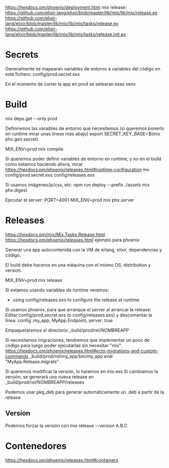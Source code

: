 https://hexdocs.pm/phoenix/deployment.html
mix release:
  https://github.com/elixir-lang/elixir/blob/master/lib/mix/lib/mix/release.ex
  https://github.com/elixir-lang/elixir/blob/master/lib/mix/lib/mix/tasks/release.ex
  https://github.com/elixir-lang/elixir/blob/master/lib/mix/lib/mix/tasks/release.init.ex

# Secrets
Generalmente se mapearan variables de entorno a variables del código en este fichero:
config/prod.secret.exs

En el momento de correr la app en prod se setearan esas venv


# Build
mix deps.get --only prod

Definiremos las varaibles de entorno que necesitemos (si queremos ponerlo en runtime mirar unas líneas más abajo)
export SECRET_KEY_BASE=$(mix phx.gen.secret)

MIX_ENV=prod mix compile

Si queremos poder definir variables de entorno en runtime, y no en el build como estamos haciendo ahora, mirar
https://hexdocs.pm/phoenix/releases.html#runtime-configuration
  mv config/prod.secret.exs config/releases.exs


Si usamos imágenes/js/css, etc:
npm run deploy --prefix ./assets
mix phx.digest


Ejecutar el server:
PORT=4001 MIX_ENV=prod mix phx.server



# Releases
https://hexdocs.pm/mix/Mix.Tasks.Release.html
https://hexdocs.pm/phoenix/releases.html
  ejemplo para phoenix

Generar una app autocontenida con la VM de erlang, elixir, dependencias y código.

El build debe hacerse en una máquina con el mismo OS, distribution y version.

MIX_ENV=prod mix release

Si estamos usando variables de runtime veremos:
  * using config/releases.exs to configure the release at runtime

Si usamos phoenix, para que arranque el server al arrancar la release:
Editar config/prod.secret.exs (o config/releases.exs) y descomentar la línea:
config :my_app, MyApp.Endpoint, server: true


Empaquetaremos el directorio _build/prod/rel/NOMBREAPP

Si necesitamos migraciones, tendremos que implementar un poco de código para luego poder ejecutarlas sin necesitar "mix".
https://hexdocs.pm/phoenix/releases.html#ecto-migrations-and-custom-commands
_build/prod/rel/my_app/bin/my_app eval "MyApp.Release.migrate"


Si queremos modificar la versión, lo haremos en mix.exs
Si cambiamos la versión, se generará una nueva release en _build/prod/rel/NOMBREAPP/releases

Podemos usar pkg_deb para generar automáticamente un .deb a partir de la release


## Version
Podemos forzar la versión con
mix release --version A.B.C


# Contenedores
https://hexdocs.pm/phoenix/releases.html#containers
